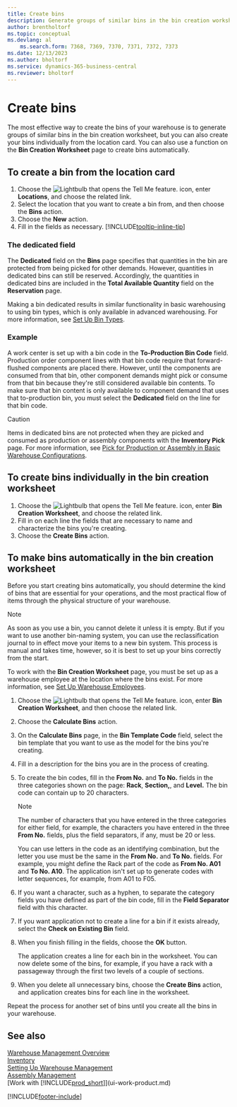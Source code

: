 ```yaml
---
title: Create bins
description: Generate groups of similar bins in the bin creation worksheet, create bins individually on the location card, or automatically on the Bin Creation Worksheet. 
author: brentholtorf
ms.topic: conceptual
ms.devlang: al
    ms.search.form: 7368, 7369, 7370, 7371, 7372, 7373
ms.date: 12/13/2023
ms.author: bholtorf
ms.service: dynamics-365-business-central
ms.reviewer: bholtorf
---
```

# Create bins

The most effective way to create the bins of your warehouse is to generate groups of similar bins in the bin creation worksheet, but you can also create your bins individually from the location card. You can also use a function on the **Bin Creation Worksheet** page to create bins automatically.  

## To create a bin from the location card

1.  Choose the ![Lightbulb that opens the Tell Me feature.](media/ui-search/search_small.png "Tell me what you want to do") icon, enter **Locations**, and choose the related link.  
2.  Select the location that you want to create a bin from, and then choose the **Bins** action.  
3. Choose the **New** action.
4. Fill in the fields as necessary. [!INCLUDE[tooltip-inline-tip](includes/tooltip-inline-tip_md.md)]

### The dedicated field

The **Dedicated** field on the **Bins** page specifies that quantities in the bin are protected from being picked for other demands. However, quantities in dedicated bins can still be reserved. Accordingly, the quantities in dedicated bins are included in the **Total Available Quantity** field on the **Reservation** page.

Making a bin dedicated results in similar functionality in basic warehousing to using bin types, which is only available in advanced warehousing. For more information, see [Set Up Bin Types](warehouse-how-to-set-up-bin-types.md).

### Example

A work center is set up with a bin code in the **To-Production Bin Code** field. Production order component lines with that bin code require that forward-flushed components are placed there. However, until the components are consumed from that bin, other component demands might pick or consume from that bin because they're still considered available bin contents. To make sure that bin content is only available to component demand that uses that to-production bin, you must select the **Dedicated** field on the line for that bin code.

> [!Caution]
> Items in dedicated bins are not protected when they are picked and consumed as production or assembly components with the **Inventory Pick** page. For more information, see [Pick for Production or Assembly in Basic Warehouse Configurations](warehouse-how-to-pick-for-production.md).

## To create bins individually in the bin creation worksheet

1.  Choose the ![Lightbulb that opens the Tell Me feature.](media/ui-search/search_small.png "Tell me what you want to do") icon, enter **Bin Creation Worksheet**, and choose the related link.  
2.  Fill in on each line the fields that are necessary to name and characterize the bins you're creating.  
3.  Choose the **Create Bins** action.  

## To make bins automatically in the bin creation worksheet

Before you start creating bins automatically, you should determine the kind of bins that are essential for your operations, and the most practical flow of items through the physical structure of your warehouse.  

> [!NOTE]  
> As soon as you use a bin, you cannot delete it unless it is empty. But if you want to use another bin-naming system, you can use the reclassification journal to in effect move your items to a new bin system. This process is manual and takes time, however, so it is best to set up your bins correctly from the start.  

To work with the **Bin Creation Worksheet** page, you must be set up as a warehouse employee at the location where the bins exist. For more information, see [Set Up Warehouse Employees](warehouse-how-to-set-up-warehouse-employees.md).    

1.  Choose the ![Lightbulb that opens the Tell Me feature.](media/ui-search/search_small.png "Tell me what you want to do") icon, enter **Bin Creation Worksheet**, and then choose the related link.  
2.  Choose the **Calculate Bins** action.
3. On the **Calculate Bins** page, in the **Bin Template Code** field, select the bin template that you want to use as the model for the bins you're creating.
4.  Fill in a description for the bins you are in the process of creating.  
5.  To create the bin codes, fill in the **From No.** and **To No.** fields in the three categories shown on the page: **Rack**, **Section,**, and **Level.** The bin code can contain up to 20 characters.  

    > [!NOTE]  
    >  The number of characters that you have entered in the three categories for either field, for example, the characters you have entered in the three **From No.** fields, plus the field separators, if any, must be 20 or less.  

     You can use letters in the code as an identifying combination, but the letter you use must be the same in the **From No.** and **To No.** fields. For example, you might define the Rack part of the code as **From No. A01** and **To No. A10**. The application isn't set up to generate codes with letter sequences, for example, from A01 to F05.  

6.  If you want a character, such as a hyphen, to separate the category fields you have defined as part of the bin code, fill in the **Field Separator** field with this character.  
7.  If you want application not to create a line for a bin if it exists already, select the **Check on Existing Bin** field.  
8. When you finish filling in the fields, choose the **OK** button.

    The application creates a line for each bin in the worksheet. You can now delete some of the bins, for example, if you have a rack with a passageway through the first two levels of a couple of sections.  

9. When you delete all unnecessary bins, choose the **Create Bins** action, and application creates bins for each line in the worksheet.  

Repeat the process for another set of bins until you create all the bins in your warehouse.  

## See also

[Warehouse Management Overview](design-details-warehouse-management.md)  
[Inventory](inventory-manage-inventory.md)  
[Setting Up Warehouse Management](warehouse-setup-warehouse.md)    
[Assembly Management](assembly-assemble-items.md)  
[Work with [!INCLUDE[prod_short](includes/prod_short.md)]](ui-work-product.md)


[!INCLUDE[footer-include](includes/footer-banner.md)]
